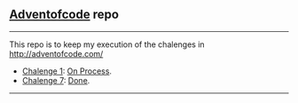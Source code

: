 ## [Adventofcode](http://adventofcode.com/) repo
***
This repo is to keep my execution of the chalenges in http://adventofcode.com/

 - [Chalenge 1](http://adventofcode.com/2017/day/1): [On Process](./day1).
 - [Chalenge 7](http://adventofcode.com/2017/day/7): [Done](./day7).
***